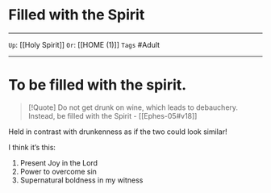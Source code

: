 # Filled with the Spirit

---

`Up`: [[Holy Spirit]] `Or`: [[HOME (1)]] `Tags` #Adult

---

# To be filled with the spirit.

> [!Quote] Do not get drunk on wine, which leads to debauchery. Instead, be filled with the Spirit - [[Ephes-05#v18]]
> 

Held in contrast with drunkenness as if the two could look similar!

I think it’s this:

1. Present Joy in the Lord
2. Power to overcome sin
3. Supernatural boldness in my witness